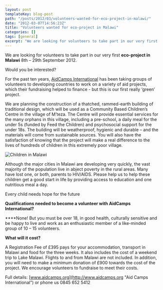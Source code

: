 ```yaml
---
layout: post
templateKey: blog-post
path: "/posts/2012/03/volunteers-wanted-for-eco-project-in-malawi/"
date: "2012-03-07T14:56:23Z"
title: "Volunteers wanted for eco-project in Malawi"
categories: []
tags: [general]
excerpt: "We are looking for volunteers to take part in our very first eco-project in Malawi 8th – 29th Septe..."
---
```


We are looking for volunteers to take part in our very first **eco-project in Malawi** 8th – 29th September 2012.

Would you be interested?

For the past ten years, [AidCamps International](http://www.aidcamps.org "Aid Camps International") has been taking groups of volunteers to developing countries to work on a variety of aid projects, which their fundraising helped to finance - but this is our first really ‘green’ project.

We are planning the construction of a thatched, rammed-earth building of traditional design, which will be used as a Community Based Children’s Centre in the village of M’teza. The Centre will provide essential services for the many orphans in this village, including a pre-school, a daily meal for the under 5s (funded by Feed the Children) and psychosocial support for the under 18s. The building will be weatherproof, hygienic and durable – and the materials will come from sustainable sources. You will also have the satisfaction of knowing that the project will make a real difference to the lives of hundreds of children in this extremely poor village.

![Children in Malawi](http://www.africanvision.org.uk/africa-vision-news/wp-content/uploads/2012/03/Amended-Poster-for-Malawi-2012-2.jpg "Children in Malawi")

Although the major cities in Malawi are developing very quickly, the vast majority of the population live in abject poverty in the rural areas. Many have lost one, or both, parents to HIV/AIDS.
Please help us to help these children get a good start in life by providing access to education and one nutritious meal a day.

Every child needs hope for the future

**Qualifications needed to become a volunteer with AidCamps International?**

****None! But you must be over 18, in good health, culturally sensitive and be happy to live and work as an enthusiastic member of a like-minded group of 10 – 15 volunteers.

**What will it cost?**

A Registration Fee of £395 pays for your accommodation, transport in Malawi and food for the three weeks. It also includes the cost of a weekend trip to Lake Malawi. Flights to and from Malawi are not included.
In addition, you will need to make a minimum donation of £900 towards the cost of the project. We encourage volunteers to fundraise to meet their costs.

Full details:
[www.aidcamps.org](http://www.aidcamps.org "Aid Camps International") or phone us 0845 652 5412